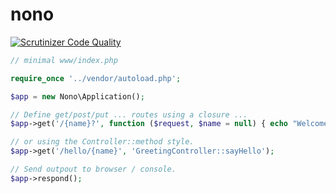 # nono
[![Scrutinizer Code Quality](https://scrutinizer-ci.com/g/nimmneun/nono/badges/quality-score.png?b=master)](https://scrutinizer-ci.com/g/nimmneun/nono/?branch=master)

```php
// minimal www/index.php

require_once '../vendor/autoload.php';

$app = new Nono\Application();

// Define get/post/put ... routes using a closure ...
$app->get('/{name}?', function ($request, $name = null) { echo "Welcome home " . $name; });

// or using the Controller::method style.
$app->get('/hello/{name}', 'GreetingController::sayHello');

// Send outpout to browser / console.
$app->respond();
```
